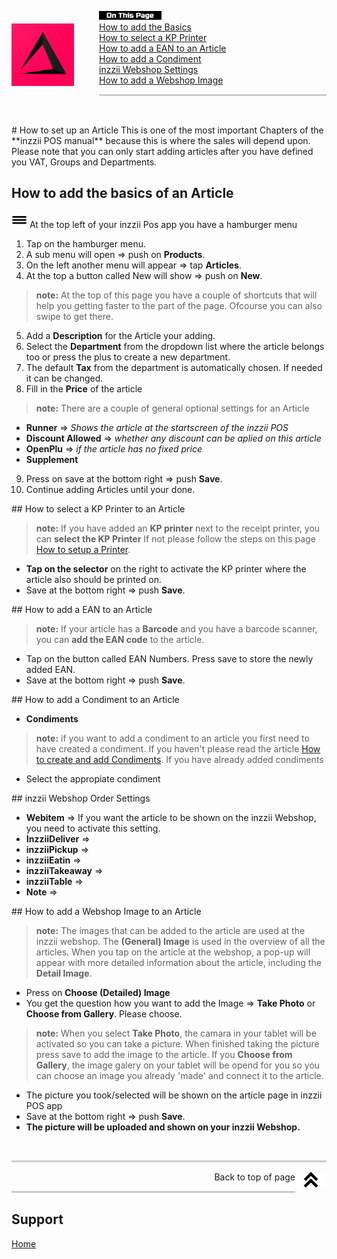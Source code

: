 <div id= "Top"></div>
<p><img src="../Assets/Pictures/play_store_512.png" alt="inzzii logo" width="100" style="float: left; margin-right: 40px; margin-top: 20px; margin-bottom: 20px"/>
<img src="../Assets/Pictures/OnTP.png" alt="index" width="100" style="float: left"/> <br>
<a href="#Article Basic">How to add the Basics</a><br>
<a href="#KP Printer">How to select a KP Printer</a><br>
<a href="#EAN">How to add a EAN to an Article</a><br>
<a href="#Condiments">How to add a Condiment</a><br>
<a href="#Order Settings">inzzii Webshop Settings</a><br>
<a href="#Images">How to add a Webshop Image</a><br>
</p>

<hr style="border-top: 3px solid #ccc; background: transparent;" >
<p><br></p>

<div id= "Article Basic"></div>
# How to set up an Article
This is one of the most important Chapters of the **inzzii POS manual** because this is where the sales will depend upon. Please note that you can only start adding articles after you have defined you VAT, Groups and Departments.

## How to add the basics of an Article

<img src="../Assets/Pictures/Hmenu.png" alt="hamburgermenu" width="25" height="25"/> At the top left of your inzzii Pos app you have a hamburger menu 
1. Tap on the hamburger menu.
2. A sub menu will open => push on **Products**.
3. On the left another menu will appear => tap **Articles**. 
4. At the top a button called New will show => push on **New**.
> **note:** At the top of this page you have a couple of shortcuts that will help you getting faster to the part of the page. Ofcourse you can also swipe to get there.
5. Add a **Description** for the Article your adding.
6. Select the **Department** from the dropdown list where the article belongs too or press the plus to create a new department.
7. The default **Tax** from the department is automatically chosen. If needed it can be changed.
8. Fill in the **Price** of the article
> **note:** There are a couple of general optional settings for an Article 
- **Runner** => _Shows the article at the startscreen of the inzzii POS_
- **Discount Allowed** => _whether any discount can be aplied on this article_
- **OpenPlu** => _if the article has no fixed price_
- **Supplement** 
9. Press on save at the bottom right => push **Save**.
10. Continue adding Articles until your done.

<div id= "KP Printer"></div>
## How to select a KP Printer to an Article

> **note:**  If you have added an **KP printer** next to the receipt printer, you can **select the KP Printer** If not please follow the steps on this page [How to setup a Printer](../docs/Chapter2.html).

* **Tap on the selector** on the right to activate the KP printer where the article also should be printed on.
* Save at the bottom right => push **Save**.

<div id= "EAN"></div>
## How to add a EAN to an Article

> **note:**   If your article has a **Barcode** and you have a barcode scanner, you can **add the EAN code** to the article.

* Tap on the button called EAN Numbers. Press save to store the newly added EAN.
* Save at the bottom right => push **Save**.


<div id= "Condiments"></div>
## How to add a Condiment to an Article

* **Condiments**
> **note:** if you want to add a condiment to an article you first need to have created a condiment. If you haven't please read the article [How to create and add Condiments](../docs/Chapter13.md).
If you have already added condiments
- Select the appropiate condiment

<div id= "Order Settings"></div>
## inzzii Webshop Order Settings

* **Webitem** => If you want the article to be shown on the inzzii Webshop, you need to activate this setting.
* **InzziiDeliver** => 
* **inzziiPickup** => 
* **inzziiEatin** => 
* **inzziiTakeaway** => 
* **inzziiTable** => 
* **Note** => 

<div id= "Images"></div>
## How to add a Webshop Image to an Article

> **note:** The images that can be added to the article are used at the inzzii webshop. The **(General) Image** is used in the overview of all the articles. When you tap on the article at the webshop, a pop-up will appear with more detailed information about the article, including the **Detail Image**.

* Press on **Choose (Detailed) Image** 
* You get the question how you want to add the Image => **Take Photo** or **Choose from Gallery**. Please choose.
> **note:** When you select **Take Photo**, the camara in your tablet will be activated so you can take a picture. When finished taking the picture press save to add the image to the article. If you **Choose from Gallery**, the image galery on your tablet will be opend for you so you can choose an image you already 'made' and connect it to the article.
* The picture you took/selected will be shown on the article page in inzzii POS app  
* Save at the bottom right => push **Save**.
* **The picture will be uploaded and shown on your inzzii Webshop.**


<p><br></p>
<hr style="border-top: 3px solid #ccc; background: transparent;" >
<a href="#Top"><img src="../Assets/Pictures/Top.png" alt="Top" width="50" align="right" style="margin-bottom: 10px"/></a>
<p style="text-align: right;"> Back to top of page </p>
<hr style="border-top: 3px solid #ccc; background: transparent;" >

## Support
[Home](../index.md)
